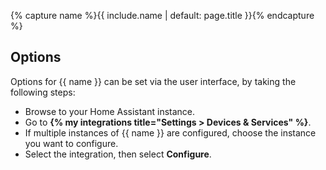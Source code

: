 {% capture name %}{{ include.name | default: page.title }}{% endcapture %}

## Options

Options for {{ name }} can be set via the user interface, by taking the following steps:

- Browse to your Home Assistant instance.
- Go to **{% my integrations title="Settings > Devices & Services" %}**.
- If multiple instances of {{ name }} are configured, choose the instance you want to configure.
- Select the integration, then select **Configure**.
